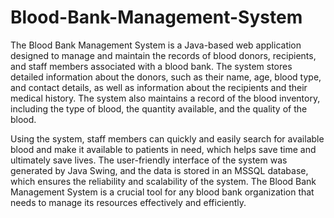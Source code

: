 # Blood-Bank-Management-System

The Blood Bank Management System is a Java-based web application designed to manage and maintain the records of blood donors, recipients, and staff members associated with a blood bank. The system stores detailed information about the donors, such as their name, age, blood type, and contact details, as well as information about the recipients and their medical history. The system also maintains a record of the blood inventory, including the type of blood, the quantity available, and the quality of the blood.

Using the system, staff members can quickly and easily search for available blood and make it available to patients in need, which helps save time and ultimately save lives. The user-friendly interface of the system was generated by Java Swing, and the data is stored in an MSSQL database, which ensures the reliability and scalability of the system. The Blood Bank Management System is a crucial tool for any blood bank organization that needs to manage its resources effectively and efficiently.
